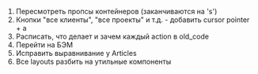1. Пересмотреть пропсы контейнеров (заканчиваются на 's')
2. Кнопки "все клиенты", "все проекты" и т.д. - добавить cursor pointer + a
3. Расписать, что делает и зачем каждый action в old_code
4. Перейти на БЭМ
5. Исправить выравнивание у Articles
6. Все layouts разбить на утильные компоненты

